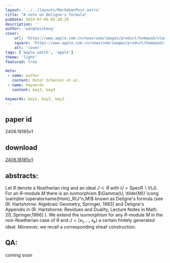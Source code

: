 ```yaml
---
layout: '../../layouts/MarkdownPost.astro'
title: "A note on Deligne's formula"
pubDate: 2024-07-09 05:10:29
description: ''
author: 'wanghaisheng'
cover:
    url: 'https://www.apple.com.cn/newsroom/images/product/homepod/standard/Apple-HomePod-hero-230118_big.jpg.large_2x.jpg'
    square: 'https://www.apple.com.cn/newsroom/images/product/homepod/standard/Apple-HomePod-hero-230118_big.jpg.large_2x.jpg'
    alt: 'cover'
tags: ['apple watch', 'apple'] 
theme: 'light'
featured: true

meta:
 - name: author
   content: Peter Schenzel et.al.
 - name: keywords
   content: key3, key4

keywords: key1, key2, key3
---
```


## paper id
2406.18185v1
## download
[2406.18185v1](http://arxiv.org/abs/2406.18185v1)
## abstracts:
Let $R$ denote a Noetherian ring and an ideal $J \subset R$ with $U = \operatorname{Spec R} \setminus V(J)$. For an $R$-module $M$ there is an isomorphism $\Gamma(U, \tilde{M}) \cong \varinjlim \operatorname{Hom}_R(J^n,M)$ known as Deligne's formula (see [R. Hartshorne: Algebraic Geometry, Springer, 1983] and Deligne's Appendix in [R. Hartshorne: Residues and Duality, Lecture Notes in Math. 20, Springer,1966] ). We extend the isomorphism for any $R$-module $M$ in the non-Noetherian case of $R$ and $J = (x_1,\ldots,x_k)$ a certain finitely generated ideal. Moreover, we recall a corresponding sheaf construction.
## QA:
coming soon
